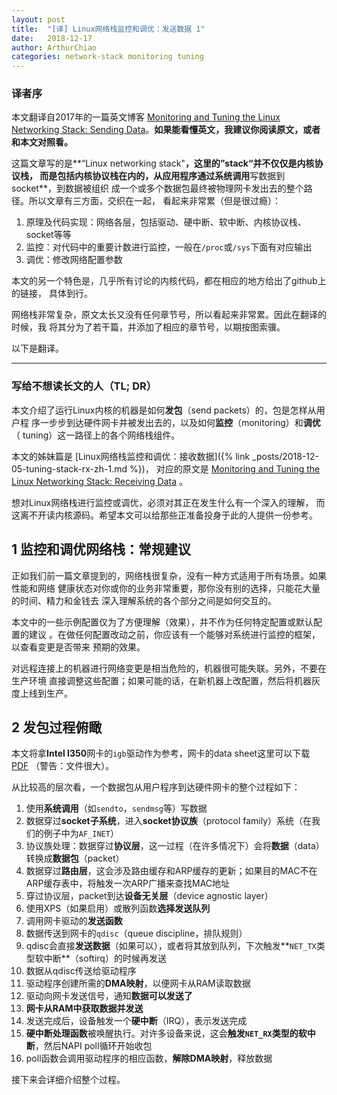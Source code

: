 ```yaml
---
layout: post
title:  "[译] Linux网络栈监控和调优：发送数据 1"
date:   2018-12-17
author: ArthurChiao
categories: network-stack monitoring tuning
---
```


### 译者序

本文翻译自2017年的一篇英文博客 [Monitoring and Tuning the Linux Networking Stack: Sending Data](https://blog.packagecloud.io/eng/2017/02/06/monitoring-tuning-linux-networking-stack-sending-data)。**如果能看懂英文，我建议你阅读原文，或者和本文对照看。**

这篇文章写的是**“Linux networking stack"**，这里的”stack“并不仅仅是内核协议栈，
而是包括内核协议栈在内的，从应用程序通过系统调用**写数据到socket**，到数据被组织
成一个或多个数据包最终被物理网卡发出去的整个路径。所以文章有三方面，交织在一起，
看起来非常累（但是很过瘾）：

1. 原理及代码实现：网络各层，包括驱动、硬中断、软中断、内核协议栈、socket等等
2. 监控：对代码中的重要计数进行监控，一般在`/proc`或`/sys`下面有对应输出
3. 调优：修改网络配置参数

本文的另一个特色是，几乎所有讨论的内核代码，都在相应的地方给出了github上的链接，
具体到行。

网络栈非常复杂，原文太长又没有任何章节号，所以看起来非常累。因此在翻译的时候，我
将其分为了若干篇，并添加了相应的章节号，以期按图索骥。

以下是翻译。


----

### 写给不想读长文的人（TL; DR）

本文介绍了运行Linux内核的机器是如何**发包**（send packets）的，包是怎样从用户程
序一步步到达硬件网卡并被发出去的，以及如何**监控**（monitoring）和**调优**（
tuning）这一路径上的各个网络栈组件。

本文的姊妹篇是 [Linux网络栈监控和调优：接收数据]({% link _posts/2018-12-05-tuning-stack-rx-zh-1.md %})，
对应的原文是 [Monitoring and Tuning the Linux Networking Stack: Receiving
Data](https://blog.packagecloud.io/eng/2016/06/22/monitoring-tuning-linux-networking-stack-receiving-data/)
。

想对Linux网络栈进行监控或调优，必须对其正在发生什么有一个深入的理解，
而这离不开读内核源码。希望本文可以给那些正准备投身于此的人提供一份参考。

## 1 监控和调优网络栈：常规建议

正如我们前一篇文章提到的，网络栈很复杂，没有一种方式适用于所有场景。如果性能和网络
健康状态对你或你的业务非常重要，那你没有别的选择，只能花大量的时间、精力和金钱去
深入理解系统的各个部分之间是如何交互的。

本文中的一些示例配置仅为了方便理解（效果），并不作为任何特定配置或默认配置的建议
。在做任何配置改动之前，你应该有一个能够对系统进行监控的框架，以查看变更是否带来
预期的效果。

对远程连接上的机器进行网络变更是相当危险的，机器很可能失联。另外，不要在生产环境
直接调整这些配置；如果可能的话，在新机器上改配置，然后将机器灰度上线到生产。

## 2 发包过程俯瞰

本文将拿**Intel I350**网卡的`igb`驱动作为参考，网卡的data sheet这里可以下载
[PDF](http://www.intel.com/content/dam/www/public/us/en/documents/datasheets/ethernet-controller-i350-datasheet.pdf)
（警告：文件很大）。

从比较高的层次看，一个数据包从用户程序到达硬件网卡的整个过程如下：

1. 使用**系统调用**（如`sendto`，`sendmsg`等）写数据
1. 数据穿过**socket子系统**，进入**socket协议族**（protocol family）系统（在我们的例子中为`AF_INET`）
1. 协议族处理：数据穿过**协议层**，这一过程（在许多情况下）会将**数据**（data）转换成**数据包**（packet）
1. 数据穿过**路由层**，这会涉及路由缓存和ARP缓存的更新；如果目的MAC不在ARP缓存表中，将触发一次ARP广播来查找MAC地址
1. 穿过协议层，packet到达**设备无关层**（device agnostic layer）
1. 使用XPS（如果启用）或散列函数**选择发送队列**
1. 调用网卡驱动的**发送函数**
1. 数据传送到网卡的`qdisc`（queue discipline，排队规则）
1. qdisc会直接**发送数据**（如果可以），或者将其放到队列，下次触发**`NET_TX`类型软中断**（softirq）的时候再发送
1. 数据从qdisc传送给驱动程序
1. 驱动程序创建所需的**DMA映射**，以便网卡从RAM读取数据
1. 驱动向网卡发送信号，通知**数据可以发送了**
1. **网卡从RAM中获取数据并发送**
1. 发送完成后，设备触发一个**硬中断**（IRQ），表示发送完成
1. **硬中断处理函数**被唤醒执行。对许多设备来说，这会**触发`NET_RX`类型的软中断**，然后NAPI poll循环开始收包
1. poll函数会调用驱动程序的相应函数，**解除DMA映射**，释放数据

接下来会详细介绍整个过程。
